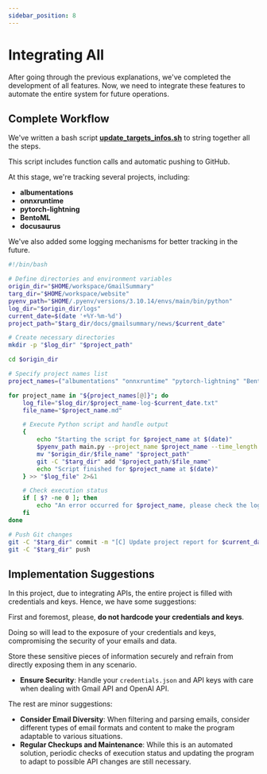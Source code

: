 ```yaml
---
sidebar_position: 8
---
```


# Integrating All

After going through the previous explanations, we've completed the development of all features. Now, we need to integrate these features to automate the entire system for future operations.

## Complete Workflow

We've written a bash script [**update_targets_infos.sh**](https://github.com/DocsaidLab/GmailSummary/blob/main/update_targets_infos.sh) to string together all the steps.

This script includes function calls and automatic pushing to GitHub.

At this stage, we're tracking several projects, including:

- **albumentations**
- **onnxruntime**
- **pytorch-lightning**
- **BentoML**
- **docusaurus**

We've also added some logging mechanisms for better tracking in the future.

```bash
#!/bin/bash

# Define directories and environment variables
origin_dir="$HOME/workspace/GmailSummary"
targ_dir="$HOME/workspace/website"
pyenv_path="$HOME/.pyenv/versions/3.10.14/envs/main/bin/python"
log_dir="$origin_dir/logs"
current_date=$(date '+%Y-%m-%d')
project_path="$targ_dir/docs/gmailsummary/news/$current_date"

# Create necessary directories
mkdir -p "$log_dir" "$project_path"

cd $origin_dir

# Specify project names list
project_names=("albumentations" "onnxruntime" "pytorch-lightning" "BentoML" "docusaurus")

for project_name in "${project_names[@]}"; do
    log_file="$log_dir/$project_name-log-$current_date.txt"
    file_name="$project_name.md"

    # Execute Python script and handle output
    {
        echo "Starting the script for $project_name at $(date)"
        $pyenv_path main.py --project_name $project_name --time_length 1
        mv "$origin_dir/$file_name" "$project_path"
        git -C "$targ_dir" add "$project_path/$file_name"
        echo "Script finished for $project_name at $(date)"
    } >> "$log_file" 2>&1

    # Check execution status
    if [ $? -ne 0 ]; then
        echo "An error occurred for $project_name, please check the log file $log_file." >> "$log_file"
    fi
done

# Push Git changes
git -C "$targ_dir" commit -m "[C] Update project report for $current_date"
git -C "$targ_dir" push
```

## Implementation Suggestions

In this project, due to integrating APIs, the entire project is filled with credentials and keys. Hence, we have some suggestions:

First and foremost, please, **do not hardcode your credentials and keys**.

Doing so will lead to the exposure of your credentials and keys, compromising the security of your emails and data.

Store these sensitive pieces of information securely and refrain from directly exposing them in any scenario.

- **Ensure Security**: Handle your `credentials.json` and API keys with care when dealing with Gmail API and OpenAI API.

The rest are minor suggestions:

- **Consider Email Diversity**: When filtering and parsing emails, consider different types of email formats and content to make the program adaptable to various situations.
- **Regular Checkups and Maintenance**: While this is an automated solution, periodic checks of execution status and updating the program to adapt to possible API changes are still necessary.